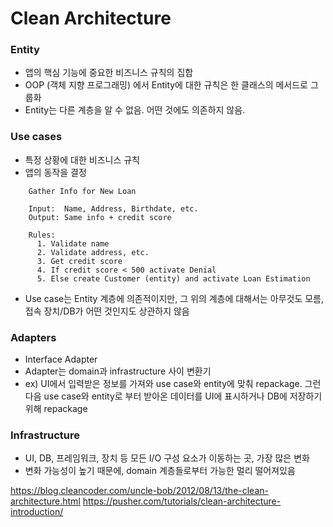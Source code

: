 # Clean Architecture

### Entity
- 앱의 핵심 기능에 중요한 비즈니스 규칙의 집합
- OOP (객체 지향 프로그래밍) 에서 Entity에 대한 규칙은 한 클래스의 메서드로 그룹화
- Entity는 다른 계층을 알 수 없음. 어떤 것에도 의존하지 않음.

### Use cases
- 특정 상황에 대한 비즈니스 규칙
- 앱의 동작을 결정
````
    Gather Info for New Loan
    
    Input:  Name, Address, Birthdate, etc.
    Output: Same info + credit score
    
    Rules:
      1. Validate name
      2. Validate address, etc.
      3. Get credit score
      4. If credit score < 500 activate Denial
      5. Else create Customer (entity) and activate Loan Estimation
````
- Use case는 Entity 계층에 의존적이지만, 그 위의 계층에 대해서는 아무것도 모름, 접속 장치/DB가 어떤 것인지도 상관하지 않음

### Adapters
- Interface Adapter
- Adapter는 domain과 infrastructure 사이 변환기
- ex) UI에서 입력받은 정보를 가져와 use case와 entity에 맞춰 repackage. 그런 다음 use case와 entity로 부터 받아온 데이터를 UI에 표시하거나 DB에 저장하기 위해 repackage

### Infrastructure
- UI, DB, 프레임워크, 장치 등 모든 I/O 구성 요소가 이동하는 곳, 가장 많은 변화
- 변화 가능성이 높기 때문에, domain 계층들로부터 가능한 멀리 떨어져있음

https://blog.cleancoder.com/uncle-bob/2012/08/13/the-clean-architecture.html
https://pusher.com/tutorials/clean-architecture-introduction/

